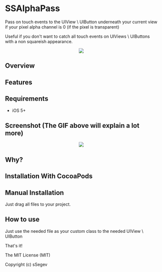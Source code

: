 SSAlphaPass
==============

Pass on touch events to the UIView \ UIButton underneath your current view if your pixel alpha channel is 0 (if the pixel is transparent)

Useful if you don't want to catch all touch events on UIViews \ UIButtons with a non squareish appearance. 

<p align="center">
  <img src="https://cloud.githubusercontent.com/assets/3911009/6920114/2f7f4d9e-d7c5-11e4-941f-f8621ce1bf03.gif">
</p>

Overview
--------


Features
--------



Requirements
------------
- iOS 5+ 

Screenshot (The GIF above will explain a lot more)
-----------
<p align="center">
<img src="https://cloud.githubusercontent.com/assets/3911009/6920194/bd439892-d7c5-11e4-97c9-3220486f3eda.png">
</p>

Why?
---


Installation With CocoaPods
---------------------------


Manual Installation
------------------

Just drag all files to your project.

How to use
----------
Just use the needed file as your custom class to the needed UIView \ UIButton

That's it!



The MIT License (MIT)

Copyright (c) sSegev

